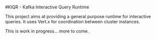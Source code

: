 #KIQR - Kafka Interactive Query Runtime

This project aims at providing a general purpose runtime for interactive queries.
It uses Vert.x for coordination between cluster instances.

This is work in progress... more to come.